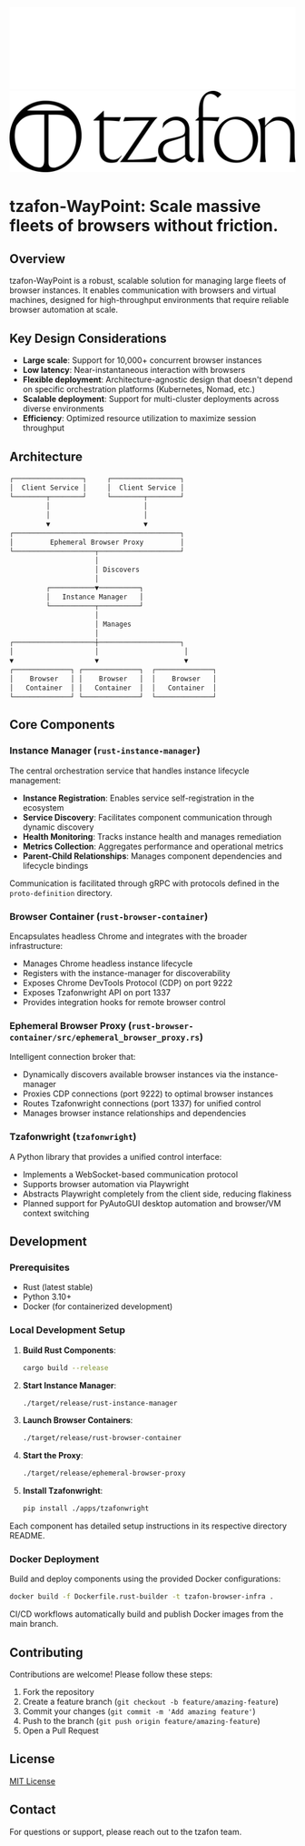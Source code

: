 ![Fancy logo](./tzafon_logo_dark.svg#gh-dark-mode-only)
![Fancy logo](./tzafon_logo_light.svg#gh-light-mode-only)

# tzafon-WayPoint: Scale massive fleets of browsers without friction.

## Overview

tzafon-WayPoint is a robust, scalable solution for managing large fleets of browser instances. It enables communication with browsers and virtual machines, designed for high-throughput environments that require reliable browser automation at scale.

## Key Design Considerations

- **Large scale**: Support for 10,000+ concurrent browser instances
- **Low latency**: Near-instantaneous interaction with browsers
- **Flexible deployment**: Architecture-agnostic design that doesn't depend on specific orchestration platforms (Kubernetes, Nomad, etc.)
- **Scalable deployment**: Support for multi-cluster deployments across diverse environments
- **Efficiency**: Optimized resource utilization to maximize session throughput

## Architecture

```
┌─────────────────┐     ┌─────────────────┐
│  Client Service │     │  Client Service │
└────────┬────────┘     └────────┬────────┘
         │                       │
         │                       │
         ▼                       ▼
┌─────────────────────────────────────────┐
│         Ephemeral Browser Proxy         │
└────────────────────┬────────────────────┘
                     │
                     │ Discovers
                     │
         ┌───────────▼──────────┐
         │   Instance Manager   │
         └───────────┬──────────┘
                     │
                     │ Manages
                     │
┌────────────────────┼────────────────────┐
│                    │                     │
▼                    ▼                     ▼
┌──────────────┐ ┌──────────────┐  ┌──────────────┐
│    Browser   │ │    Browser   │  │    Browser   │
│   Container  │ │   Container  │  │   Container  │
└──────────────┘ └──────────────┘  └──────────────┘
```

## Core Components

### Instance Manager (`rust-instance-manager`)

The central orchestration service that handles instance lifecycle management:

- **Instance Registration**: Enables service self-registration in the ecosystem
- **Service Discovery**: Facilitates component communication through dynamic discovery
- **Health Monitoring**: Tracks instance health and manages remediation
- **Metrics Collection**: Aggregates performance and operational metrics
- **Parent-Child Relationships**: Manages component dependencies and lifecycle bindings

Communication is facilitated through gRPC with protocols defined in the `proto-definition` directory.

### Browser Container (`rust-browser-container`)

Encapsulates headless Chrome and integrates with the broader infrastructure:

- Manages Chrome headless instance lifecycle
- Registers with the instance-manager for discoverability
- Exposes Chrome DevTools Protocol (CDP) on port 9222
- Exposes Tzafonwright API on port 1337
- Provides integration hooks for remote browser control

### Ephemeral Browser Proxy (`rust-browser-container/src/ephemeral_browser_proxy.rs`)

Intelligent connection broker that:

- Dynamically discovers available browser instances via the instance-manager
- Proxies CDP connections (port 9222) to optimal browser instances
- Routes Tzafonwright connections (port 1337) for unified control
- Manages browser instance relationships and dependencies

### Tzafonwright (`tzafonwright`)

A Python library that provides a unified control interface:

- Implements a WebSocket-based communication protocol
- Supports browser automation via Playwright
- Abstracts Playwright completely from the client side, reducing flakiness
- Planned support for PyAutoGUI desktop automation and browser/VM context switching


## Development

### Prerequisites

- Rust (latest stable)
- Python 3.10+
- Docker (for containerized development)

### Local Development Setup

1. **Build Rust Components**:
   ```bash
   cargo build --release
   ```

2. **Start Instance Manager**:
   ```bash
   ./target/release/rust-instance-manager
   ```

3. **Launch Browser Containers**:
   ```bash
   ./target/release/rust-browser-container
   ```

4. **Start the Proxy**:
   ```bash
   ./target/release/ephemeral-browser-proxy
   ```

5. **Install Tzafonwright**:
   ```bash
   pip install ./apps/tzafonwright
   ```

Each component has detailed setup instructions in its respective directory README.

### Docker Deployment

Build and deploy components using the provided Docker configurations:

```bash
docker build -f Dockerfile.rust-builder -t tzafon-browser-infra .
```

CI/CD workflows automatically build and publish Docker images from the main branch.

## Contributing

Contributions are welcome! Please follow these steps:

1. Fork the repository
2. Create a feature branch (`git checkout -b feature/amazing-feature`)
3. Commit your changes (`git commit -m 'Add amazing feature'`)
4. Push to the branch (`git push origin feature/amazing-feature`)
5. Open a Pull Request

## License

[MIT License](LICENSE)

## Contact

For questions or support, please reach out to the tzafon team.
